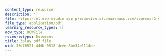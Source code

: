 ```yaml
---
content_type: resource
description: ''
file: https://ol-ocw-studio-app-production.s3.amazonaws.com/courses/2-627-fundamentals-of-photovoltaics-fall-2013/33d76521440b0518deee8be34e2114de_AWU3lTs9KJA.pdf
file_type: application/pdf
learning_resource_types: []
ocw_type: OCWFile
resourcetype: Document
title: 3play pdf file
uid: 33d76521-440b-0518-deee-8be34e2114de
---
```

